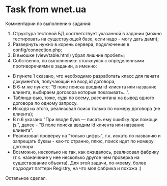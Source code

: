 # Task from wnet.ua

Комментарии по выполнению задания:

1. Структура тестовой БД соответствует указанной в задании (можно тестировать на существующей базе, если надо - могу дать дамп);
2. Развернуть нужно в корень сервера, подключение в config/connection.php;
3. В вьюшке (view/table.html) убрал лишние пробелы;
4. Собственно, по выполнению: столкнулся с определенными противоречиями в задании, а именно:
- В пункте 1 сказано, что необходимо разработать класс для печати документов, получающий на вход id договора,
- В 6-м же пункте: "В поле поиска вводим id клиента или название клиента, выбираем договора которые показывать...".
- Таблица-вью, тоже, судя по всему, рассчитана на вывод одного договора по одному запросу.
- Исходя из этого, реализовал поиск только по номеру договора (не клиента);
- В п.6 указано "При вводе букв — писать ему ошибку при помощи js.", далее - "В поле поиска вводим id клиента или название клиента".
- Реализовал проверку на "только цифры", т.к. искать по названию и запрещать буквы - как-то странно, плюс, поиск идет по номеру договора.
- Возможно, несколько не так, как ожидалось, реализовал фабрику (т.к. назначение у нее несколько другое чем проверка на существование объекта).
Для этой задачи, по-моему, более подходит паттерн Registry, на что моя фабрика и похожа :)

Остальное сделал.